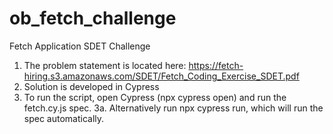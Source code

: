 # ob_fetch_challenge
Fetch Application SDET Challenge

1. The problem statement is located here: https://fetch-hiring.s3.amazonaws.com/SDET/Fetch_Coding_Exercise_SDET.pdf
2. Solution is developed in Cypress 
3. To run the script, open Cypress (npx cypress open) and run the fetch.cy.js spec. 
    3a. Alternatively run npx cypress run, which will run the spec automatically. 